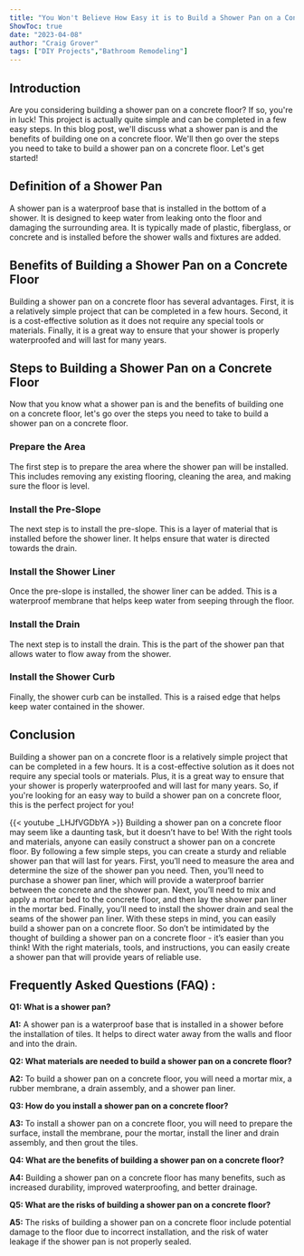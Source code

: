 ```yaml
---
title: "You Won't Believe How Easy it is to Build a Shower Pan on a Concrete Floor!"
ShowToc: true 
date: "2023-04-08"
author: "Craig Grover" 
tags: ["DIY Projects","Bathroom Remodeling"]
---
```

## Introduction

Are you considering building a shower pan on a concrete floor? If so, you're in luck! This project is actually quite simple and can be completed in a few easy steps. In this blog post, we'll discuss what a shower pan is and the benefits of building one on a concrete floor. We'll then go over the steps you need to take to build a shower pan on a concrete floor. Let's get started!

## Definition of a Shower Pan

A shower pan is a waterproof base that is installed in the bottom of a shower. It is designed to keep water from leaking onto the floor and damaging the surrounding area. It is typically made of plastic, fiberglass, or concrete and is installed before the shower walls and fixtures are added.

## Benefits of Building a Shower Pan on a Concrete Floor

Building a shower pan on a concrete floor has several advantages. First, it is a relatively simple project that can be completed in a few hours. Second, it is a cost-effective solution as it does not require any special tools or materials. Finally, it is a great way to ensure that your shower is properly waterproofed and will last for many years.

## Steps to Building a Shower Pan on a Concrete Floor

Now that you know what a shower pan is and the benefits of building one on a concrete floor, let's go over the steps you need to take to build a shower pan on a concrete floor.

### Prepare the Area

The first step is to prepare the area where the shower pan will be installed. This includes removing any existing flooring, cleaning the area, and making sure the floor is level.

### Install the Pre-Slope

The next step is to install the pre-slope. This is a layer of material that is installed before the shower liner. It helps ensure that water is directed towards the drain.

### Install the Shower Liner

Once the pre-slope is installed, the shower liner can be added. This is a waterproof membrane that helps keep water from seeping through the floor.

### Install the Drain

The next step is to install the drain. This is the part of the shower pan that allows water to flow away from the shower.

### Install the Shower Curb

Finally, the shower curb can be installed. This is a raised edge that helps keep water contained in the shower.

## Conclusion

Building a shower pan on a concrete floor is a relatively simple project that can be completed in a few hours. It is a cost-effective solution as it does not require any special tools or materials. Plus, it is a great way to ensure that your shower is properly waterproofed and will last for many years. So, if you're looking for an easy way to build a shower pan on a concrete floor, this is the perfect project for you!

{{< youtube _LHJfVGDbYA >}} 
Building a shower pan on a concrete floor may seem like a daunting task, but it doesn’t have to be! With the right tools and materials, anyone can easily construct a shower pan on a concrete floor. By following a few simple steps, you can create a sturdy and reliable shower pan that will last for years. First, you’ll need to measure the area and determine the size of the shower pan you need. Then, you’ll need to purchase a shower pan liner, which will provide a waterproof barrier between the concrete and the shower pan. Next, you’ll need to mix and apply a mortar bed to the concrete floor, and then lay the shower pan liner in the mortar bed. Finally, you’ll need to install the shower drain and seal the seams of the shower pan liner. With these steps in mind, you can easily build a shower pan on a concrete floor. So don’t be intimidated by the thought of building a shower pan on a concrete floor - it’s easier than you think! With the right materials, tools, and instructions, you can easily create a shower pan that will provide years of reliable use.

## Frequently Asked Questions (FAQ) :
**Q1: What is a shower pan?**

**A1:** A shower pan is a waterproof base that is installed in a shower before the installation of tiles. It helps to direct water away from the walls and floor and into the drain.

**Q2: What materials are needed to build a shower pan on a concrete floor?**

**A2:** To build a shower pan on a concrete floor, you will need a mortar mix, a rubber membrane, a drain assembly, and a shower pan liner.

**Q3: How do you install a shower pan on a concrete floor?**

**A3:** To install a shower pan on a concrete floor, you will need to prepare the surface, install the membrane, pour the mortar, install the liner and drain assembly, and then grout the tiles.

**Q4: What are the benefits of building a shower pan on a concrete floor?**

**A4:** Building a shower pan on a concrete floor has many benefits, such as increased durability, improved waterproofing, and better drainage.

**Q5: What are the risks of building a shower pan on a concrete floor?**

**A5:** The risks of building a shower pan on a concrete floor include potential damage to the floor due to incorrect installation, and the risk of water leakage if the shower pan is not properly sealed.





